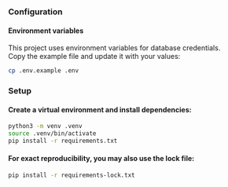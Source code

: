 ### Configuration

#### Environment variables
This project uses environment variables for database credentials.  
Copy the example file and update it with your values:

```bash
cp .env.example .env
```

### Setup

#### Create a virtual environment and install dependencies:

```bash
python3 -m venv .venv
source .venv/bin/activate
pip install -r requirements.txt
```

#### For exact reproducibility, you may also use the lock file:
``` bash
pip install -r requirements-lock.txt
```
